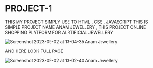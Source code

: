 # PROJECT-1
THIS MY PROJECT SIMPLY USE TO HTML , CSS , JAVASCRIPT THIS IS SIMPLE PROJECT NAME ANAM JEWELLERY , THIS PROJECT ONLINE SHOPPING PLATFORM FOR ALRTIFICIAL JEWELLERY 

![Screenshot 2023-09-02 at 13-04-35 Anam Jewellery](https://github.com/shahanshah786/PROJECT-1/assets/126701251/7bfecac1-69e6-48ee-a411-1fa6ed7a4f9a)


AND HERE LOOK FULL PAGE 



![Screenshot 2023-09-02 at 13-02-40 Anam Jewellery](https://github.com/shahanshah786/PROJECT-1/assets/126701251/6aeff56b-d29a-40e4-b928-f44556b0cc94)
